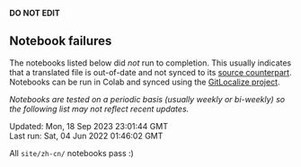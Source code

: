 __DO NOT EDIT__

## Notebook failures

The notebooks listed below did *not* run to completion. This usually indicates
that a translated file is out-of-date and not synced to its
[source counterpart](../en-snapshot/). Notebooks can be run in Colab and synced
using the [GitLocalize project](https://gitlocalize.com/tensorflow/docs-l10n).

*Notebooks are tested on a periodic basis (usually weekly or bi-weekly) so the
following list may not reflect recent updates.*

Updated: Mon, 18 Sep 2023 23:01:44 GMT<br/>
Last run: Sat, 04 Jun 2022 01:46:02 GMT

All <code>site/zh-cn/</code> notebooks pass :)

